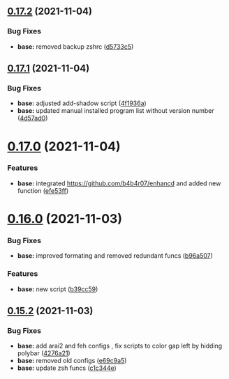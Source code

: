 ## [0.17.2](https://github.com/umgbhalla/dotstow/compare/v0.17.1...v0.17.2) (2021-11-04)


### Bug Fixes

* **base:** removed backup zshrc ([d5733c5](https://github.com/umgbhalla/dotstow/commit/d5733c5e871be50f584cb306ba4946d3a077a31c))



## [0.17.1](https://github.com/umgbhalla/dotstow/compare/v0.17.0...v0.17.1) (2021-11-04)


### Bug Fixes

* **base:** adjusted add-shadow script ([4f1936a](https://github.com/umgbhalla/dotstow/commit/4f1936a0c596ba5d6dba85e29534e355b7376ce8))
* **base:** updated manual installed program list without version number ([4d57ad0](https://github.com/umgbhalla/dotstow/commit/4d57ad091172b3e63d6ee06cd01eba2d1455c59e))



# [0.17.0](https://github.com/umgbhalla/dotstow/compare/v0.16.0...v0.17.0) (2021-11-04)


### Features

* **base:** integrated https://github.com/b4b4r07/enhancd and added new function ([efe53ff](https://github.com/umgbhalla/dotstow/commit/efe53ff950984c6f094386c14034d6213c7d71f7))



# [0.16.0](https://github.com/umgbhalla/dotstow/compare/v0.15.2...v0.16.0) (2021-11-03)


### Bug Fixes

* **base:** improved formating and removed redundant funcs ([b96a507](https://github.com/umgbhalla/dotstow/commit/b96a507a0c258e0b1d694ebec0bc456dd3356d44))


### Features

* **base:** new script ([b39cc59](https://github.com/umgbhalla/dotstow/commit/b39cc59e2dd20004f712da746e1e0c545112a470))



## [0.15.2](https://github.com/umgbhalla/dotstow/compare/v0.15.1...v0.15.2) (2021-11-03)


### Bug Fixes

* **base:** add arai2 and feh configs , fix scripts to color gap left by hidding polybar ([4276a21](https://github.com/umgbhalla/dotstow/commit/4276a218870173f5be241ae82b3370014b88e7c6))
* **base:** removed old configs ([e69c9a5](https://github.com/umgbhalla/dotstow/commit/e69c9a543758e9394cd3dbae6017780d164e31b1))
* **base:** update zsh funcs ([c1c344e](https://github.com/umgbhalla/dotstow/commit/c1c344e54d26fb9fe43130c7effcf0911cb60247))



